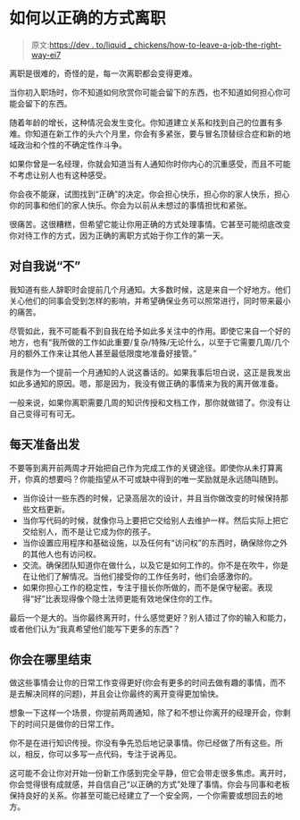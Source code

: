 # 如何以正确的方式离职

> 原文:[https://dev . to/liquid _ chickens/how-to-leave-a-job-the-right-way-ei7](https://dev.to/liquid_chickens/how-to-leave-a-job-the-right-way-ei7)

离职是很难的，奇怪的是，每一次离职都会变得更难。

当你初入职场时，你不知道如何欣赏你可能会留下的东西，也不知道如何担心你可能会留下的东西。

随着年龄的增长，这种情况会发生变化。你知道建立关系和找到自己的位置有多难。你知道在新工作的头六个月里，你会有多紧张，要与冒名顶替综合症和新的地域政治和个性的不确定性作斗争。

如果你曾是一名经理，你就会知道当有人通知你时你内心的沉重感受，而且不可能不考虑让别人也有这种感受。

你会夜不能寐，试图找到“正确”的决定。你会担心快乐，担心你的家人快乐，担心你的同事和他们的家人快乐。你会为以前从未想过的事情担忧和紧张。

很痛苦。这很糟糕，但希望它能让你用正确的方式处理事情。它甚至可能彻底改变你对待工作的方式，因为正确的离职方式始于你工作的第一天。

## [](#say-no-to-ego)对自我说“不”

我知道有些人辞职时会提前几个月通知。大多数时候，这是来自一个好地方。他们关心他们的同事会受到怎样的影响，并希望确保业务可以照常进行，同时带来最小的痛苦。

尽管如此，我不可能看不到自我在给予如此多关注中的作用。即使它来自一个好的地方，也有“我所做的工作如此重要/复杂/特殊/无论什么，以至于它需要几周/几个月的额外工作来让其他人甚至最低限度地准备好接管。”

我是作为一个提前一个月通知的人说这番话的。如果我事后坦白说，这正是我发出如此多通知的原因。嗯，那是因为，我没有做正确的事情来为我的离开做准备。

一般来说，如果你离职需要几周的知识传授和文档工作，那你就做错了。你没有让自己变得可有可无。

## [](#prepare-to-leave-every-day)每天准备出发

不要等到离开前两周才开始把自己作为完成工作的关键途径。即使你从未打算离开，你真的想要吗？你能指望从不可或缺中得到的唯一奖励就是永远随叫随到。

*   当你设计一些东西的时候，记录高层次的设计，并且当你做改变的时候保持那些文档更新。
*   当你写代码的时候，就像你马上要把它交给别人去维护一样。然后实际上把它交给别人，而不是让它成为你的孩子。
*   当你设置应用程序和基础设施，以及任何有“访问权”的东西时，确保除你之外的其他人也有访问权。
*   交流。确保团队知道你在做什么，以及它是如何工作的。你不是在吹牛，你是在让他们了解情况。当他们接受你的工作任务时，他们会感激你的。
*   如果你担心工作的稳定性，专注于擅长你所做的，而不是保守秘密。表现得“好”比表现得像个隐士法师更能有效地保住你的工作。

最后一个是大的。当你最终离开时，什么感觉更好？别人错过了你的输入和能力，或者他们认为“我真希望他们能写下更多的东西”？

## [](#where-youll-end-up)你会在哪里结束

做这些事情会让你的日常工作变得更好(你会有更多的时间去做有趣的事情，而不是去解决同样的问题)，并且会让你最终的离开变得更加愉快。

想象一下这样一个场景，你提前两周通知，除了和不想让你离开的经理开会，你剩下的时间只是做你的日常工作。

你不是在进行知识传授。你没有争先恐后地记录事情。你已经做了所有这些。所以，相反，你可以多写一点代码，专注于说再见。

这可能不会让你对开始一份新工作感到完全平静，但它会带走很多焦虑。离开时，你会觉得很有成就感，并自信自己“以正确的方式”处理了事情。你会与同事和老板保持良好的关系。你甚至可能已经建立了一个安全网，一个你需要或想回去的地方。